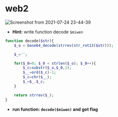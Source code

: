 # web2

![Screenshot from 2021-07-24 23-44-39](https://user-images.githubusercontent.com/87865134/126875355-3cb50698-516f-4014-aba7-eb61430047d6.png)

- **Hint:** write function decode `$miwen`
```php
function decode($str){
    $_o = base64_decode(strrev(str_rot13($str)));

    $_='';

    for($_0=0; $_0 < strlen($_o); $_0++){
        $_c=substr($_o,$_0,1); 
        $__=ord($_c)-1;
        $_c=chr($__);
        $_=$_.$_c;
    }

    return strrev($_);
}
```
- **run function: `decode($miwen)` and got flag**
